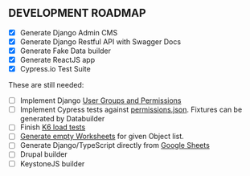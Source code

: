 ## DEVELOPMENT ROADMAP
- [x] Generate Django Admin CMS
- [x] Generate Django Restful API with Swagger Docs
- [x] Generate Fake Data builder
- [x] Generate ReactJS app
- [x] Cypress.io Test Suite

These are still needed:
- [ ] Implement Django [User Groups and Permissions](https://github.com/eliataylor/object-actions/blob/main/stack/django/oaexample_app/permissions.py)
- [ ] Implement Cypress tests against [permissions.json](https://github.com/eliataylor/object-actions/blob/main/stack/cypress/cypress/support/permissions.json). Fixtures can be generated by Databuilder
- [ ] Finish [K6 load tests](https://github.com/eliataylor/object-actions/blob/main/stack/k6/localhost.js)
- [ ] [Generate empty Worksheets](https://github.com/eliataylor/object-actions/blob/main/src/generate.py#L26) for given Object list. 
- [ ] Generate Django/TypeScript directly from [Google Sheets](https://github.com/eliataylor/object-actions/blob/main/src/generate.py#L26)
- [ ] Drupal builder
- [ ] KeystoneJS builder
